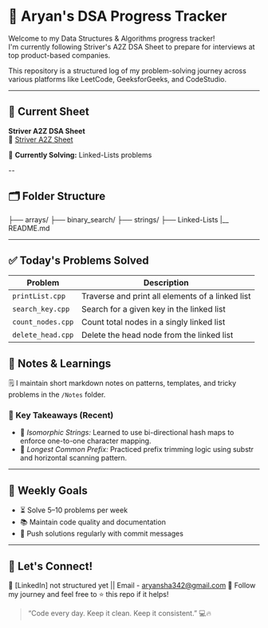 # 🧠 Aryan's DSA Progress Tracker

Welcome to my Data Structures & Algorithms progress tracker!  
I'm currently following Striver's A2Z DSA Sheet to prepare for interviews at top product-based companies.

This repository is a structured log of my problem-solving journey across various platforms like LeetCode, GeeksforGeeks, and CodeStudio.

---

## 📌 Current Sheet
**Striver A2Z DSA Sheet**  
🔗 [Striver A2Z Sheet](#)

🧭 **Currently Solving:** Linked-Lists problems

--

## 🗂️ Folder Structure
├── arrays/
├── binary_search/
├── strings/
├── Linked-Lists
|__ README.md
 

---

## ✅ Today's Problems Solved
| Problem           | Description                                      |
| ----------------- | ------------------------------------------------ |
| `printList.cpp`   | Traverse and print all elements of a linked list |
| `search_key.cpp`  | Search for a given key in the linked list        |
| `count_nodes.cpp` | Count total nodes in a singly linked list        |
| `delete_head.cpp` | Delete the head node from the linked list        |


## 🧠 Notes & Learnings

🗒️ I maintain short markdown notes on patterns, templates, and tricky problems in the `/Notes` folder.

### 🔹 Key Takeaways (Recent)

- 📌 *Isomorphic Strings:* Learned to use bi-directional hash maps to enforce one-to-one character mapping.
- 📌 *Longest Common Prefix:* Practiced prefix trimming logic using substr and horizontal scanning pattern.

---

## 📅 Weekly Goals

- ⏳ Solve 5–10 problems per week  
- 📚 Maintain code quality and documentation  
- 🔄 Push solutions regularly with commit messages  

---

## 🤝 Let's Connect!

💼 [LinkedIn] not structured yet || Email - aryansha342@gmail.com
🌱 Follow my journey and feel free to ⭐ this repo if it helps!

> “Code every day. Keep it clean. Keep it consistent.” 💻🔥

